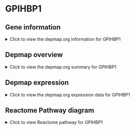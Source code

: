 <h1>GPIHBP1</h1>

<h2>Gene information</h2>
<details>
  <summary>Click to view the depmap.org information for GPIHBP1</summary>
  <iframe src="https://depmap.org/portal/gene/GPIHBP1?tab=about" style="border:none;width:100%;height:800px"></iframe>
</details>

<h2>Depmap overview</h2>
<details>
  <summary>Click to view the depmap.org summary for GPIHBP1</summary>
  <iframe src="https://depmap.org/portal/gene/GPIHBP1?tab=overview" style="border:none;width:100%;height:800px"></iframe>
</details>

<h2>Depmap expression</h2>
<details>
  <summary>Click to view the depmap.org expression data for GPIHBP1</summary>
  <iframe src="https://depmap.org/portal/gene/GPIHBP1?tab=characterization" style="border:none;width:100%;height:800px"></iframe>
</details>



<h2>Reactome Pathway diagram</h2>
<details>
  <summary>Click to view Reactome pathway for GPIHBP1</summary>
  <p>Retinoid metabolism and transport</p>
  <iframe src="https://reactome.org/PathwayBrowser/#/R-HSA-975634" style="border:none;width:100%;height:800px"></iframe>
</details>



